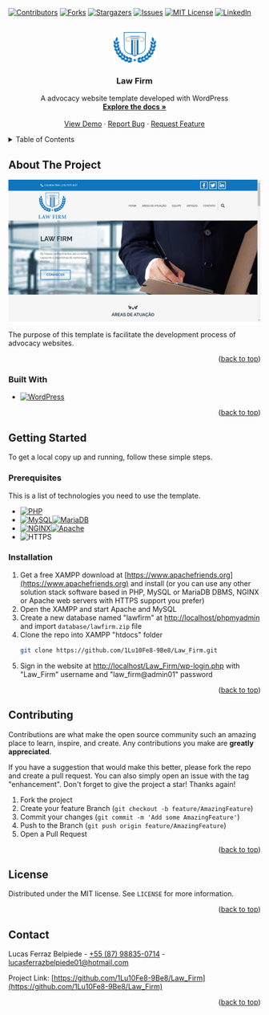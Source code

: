 <a name="readme-top"></a>

[![Contributors][contributors-shield]][contributors-url]
[![Forks][forks-shield]][forks-url]
[![Stargazers][stars-shield]][stars-url]
[![Issues][issues-shield]][issues-url]
[![MIT License][license-shield]][license-url]
[![LinkedIn][linkedin-shield]][linkedin-url]

<br/>

<div align="center">
  <a href="https://github.com/1Lu10Fe8-9Be8/Law_Firm">
    <img src="wp-content/uploads/2022/11/logo-b.png" alt="Logo" width="85" height="61">
  </a>

  <h3 align="center">Law Firm</h3>

  <p align="center">
    A advocacy website template developed with WordPress
    <br/>
    <a href="https://github.com/1Lu10Fe8-9Be8/Law_Firm"><strong>Explore the docs »</strong></a>
    <br/>
    <br/>
    <a href="https://1lu10fe8-9be8.github.io/Law_Firm">View Demo</a>
    ·
    <a href="https://github.com/1Lu10Fe8-9Be8/Law_Firm/issues">Report Bug</a>
    ·
    <a href="https://github.com/1Lu10Fe8-9Be8/Law_Firm/issues">Request Feature</a>
  </p>
</div>

<details>
  <summary>Table of Contents</summary>
  
  <ol>
    <li>
      <a href="#about-the-project">About The Project</a>
      <ul>
        <li><a href="#built-with">Built With</a></li>
      </ul>
    </li>
    <li>
      <a href="#getting-started">Getting Started</a>
      <ul>
        <li><a href="#prerequisites">Prerequisites</a></li>
        <li><a href="#installation">Installation</a></li>
      </ul>
    </li>
    <li><a href="#contributing">Contributing</a></li>
    <li><a href="#license">License</a></li>
    <li><a href="#contact">Contact</a></li>
  </ol>
</details>

## About The Project

[![Law Firm Screenshot][product-screenshot]](https://1lu10fe8-9be8.github.io/Law_Firm)

The purpose of this template is facilitate the development process of advocacy websites.

<p align="right">(<a href="#readme-top">back to top</a>)</p>

### Built With

* [![WordPress][WordPress.org]][WordPress-url]

<p align="right">(<a href="#readme-top">back to top</a>)</p>

## Getting Started

To get a local copy up and running, follow these simple steps.

### Prerequisites

This is a list of technologies you need to use the template.
* [![PHP][PHP.net]][PHP-url]
* [![MySQL][MySQL.com]][MySQL-url][![MariaDB][MariaDB.org]][MariaDB-url]
* [![NGINX][NGINX.org]][NGINX-url][![Apache][Apache.org]][Apache-url]
* ![HTTPS](https://img.shields.io/badge/HTTPS_Support-important?style=flat-square)

### Installation

1. Get a free XAMPP download at [https://www.apachefriends.org](https://www.apachefriends.org) and install (or you can use any other solution stack software based in PHP, MySQL or MariaDB DBMS, NGINX or Apache web servers with HTTPS support you prefer)
2. Open the XAMPP and start Apache and MySQL
3. Create a new database named "lawfirm" at [http://localhost/phpmyadmin](http://localhost/phpmyadmin) and import `database/lawfirm.zip` file
4. Clone the repo into XAMPP "htdocs" folder
   ```sh
   git clone https://github.com/1Lu10Fe8-9Be8/Law_Firm.git
   ```
5. Sign in the website at [http://localhost/Law_Firm/wp-login.php](http://localhost/Law_Firm/wp-login.php) with "Law_Firm" username and "law_firm@admin01" password

<p align="right">(<a href="#readme-top">back to top</a>)</p>

## Contributing

Contributions are what make the open source community such an amazing place to learn, inspire, and create. Any contributions you make are **greatly appreciated**.

If you have a suggestion that would make this better, please fork the repo and create a pull request. You can also simply open an issue with the tag "enhancement".
Don't forget to give the project a star! Thanks again!

1. Fork the project
2. Create your feature Branch (`git checkout -b feature/AmazingFeature`)
3. Commit your changes (`git commit -m 'Add some AmazingFeature'`)
4. Push to the Branch (`git push origin feature/AmazingFeature`)
5. Open a Pull Request

<p align="right">(<a href="#readme-top">back to top</a>)</p>

## License

Distributed under the MIT license. See `LICENSE` for more information.

<p align="right">(<a href="#readme-top">back to top</a>)</p>

## Contact

Lucas Ferraz Belpiede - [+55 (87) 98835-0714](https://wa.me/5587988350714) - lucasferrazbelpiede01@hotmail.com

Project Link: [https://github.com/1Lu10Fe8-9Be8/Law_Firm](https://github.com/1Lu10Fe8-9Be8/Law_Firm)

<p align="right">(<a href="#readme-top">back to top</a>)</p>

[contributors-shield]: https://img.shields.io/github/contributors/1Lu10Fe8-9Be8/Law_Firm.svg?style=for-the-badge
[contributors-url]: https://github.com/1Lu10Fe8-9Be8/Law_Firm/graphs/contributors
[forks-shield]: https://img.shields.io/github/forks/1Lu10Fe8-9Be8/Law_Firm.svg?style=for-the-badge
[forks-url]: https://github.com/1Lu10Fe8-9Be8/Law_Firm/network/members
[stars-shield]: https://img.shields.io/github/stars/1Lu10Fe8-9Be8/Law_Firm.svg?style=for-the-badge
[stars-url]: https://github.com/1Lu10Fe8-9Be8/Law_Firm/stargazers
[issues-shield]: https://img.shields.io/github/issues/1Lu10Fe8-9Be8/Law_Firm.svg?style=for-the-badge
[issues-url]: https://github.com/1Lu10Fe8-9Be8/Law_Firm/issues
[license-shield]: https://img.shields.io/github/license/1Lu10Fe8-9Be8/Law_Firm.svg?style=for-the-badge
[license-url]: https://github.com/1Lu10Fe8-9Be8/Law_Firm/blob/master/LICENSE
[linkedin-shield]: https://img.shields.io/badge/-LinkedIn-black.svg?style=for-the-badge&logo=linkedin&colorB=555
[linkedin-url]: https://linkedin.com/in/lucasbelpiede
[WordPress.org]: https://img.shields.io/badge/WordPress_6.1.1-21759B?style=for-the-badge&logo=wordpress&logoColor=white
[WordPress-url]: https://wordpress.org
[PHP.net]: https://img.shields.io/badge/PHP_7.4-(or_Greater)-informational?style=flat-square&logo=php&logoColor=white&labelColor=777BB4
[PHP-url]: https://www.php.net
[MySQL.com]: https://img.shields.io/badge/MySQL_5.7-005C84?style=flat-square&logo=mysql&logoColor=white
[MySQL-url]: https://www.mysql.com
[MariaDB.org]: https://img.shields.io/badge/MariaDB_10.3-(or_Greater)-informational?style=flat-square&logo=mariadb&logoColor=white&labelColor=003545
[MariaDB-url]: https://mariadb.org
[NGINX.org]: https://img.shields.io/badge/NGINX-009639?style=flat-square&logo=nginx&logoColor=white
[NGINX-url]: https://nginx.org
[Apache.org]: https://img.shields.io/badge/Apache-(With_mod__rewrite_Module)-important?style=flat-square&logo=apache&logoColor=white&labelColor=D22128
[Apache-url]: https://httpd.apache.org
[product-screenshot]: wp-content/uploads/2023/01/Law-Firm-Screenshot.jpg

<!--
  [Next.js]: https://img.shields.io/badge/next.js-000000?style=for-the-badge&logo=nextdotjs&logoColor=white
  [Next-url]: https://nextjs.org
  [React.js]: https://img.shields.io/badge/React-20232A?style=for-the-badge&logo=react&logoColor=61DAFB
  [React-url]: https://reactjs.org
  [Vue.js]: https://img.shields.io/badge/Vue.js-35495E?style=for-the-badge&logo=vuedotjs&logoColor=4FC08D
  [Vue-url]: https://vuejs.org
  [Angular.io]: https://img.shields.io/badge/Angular-DD0031?style=for-the-badge&logo=angular&logoColor=white
  [Angular-url]: https://angular.io
  [Svelte.dev]: https://img.shields.io/badge/Svelte-4A4A55?style=for-the-badge&logo=svelte&logoColor=FF3E00
  [Svelte-url]: https://svelte.dev
  [Laravel.com]: https://img.shields.io/badge/Laravel-FF2D20?style=for-the-badge&logo=laravel&logoColor=white
  [Laravel-url]: https://laravel.com
  [Bootstrap.com]: https://img.shields.io/badge/Bootstrap-563D7C?style=for-the-badge&logo=bootstrap&logoColor=white
  [Bootstrap-url]: https://getbootstrap.com
  [JQuery.com]: https://img.shields.io/badge/jQuery-0769AD?style=for-the-badge&logo=jquery&logoColor=white
  [JQuery-url]: https://jquery.com
-->